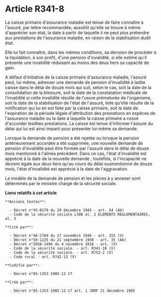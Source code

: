 # Article R341-8

La caisse primaire d'assurance maladie est tenue de faire connaître à l'assuré, par lettre recommandée, aussitôt qu'elle se
trouve à même d'apprécier son état, la date à partir de laquelle il ne peut plus prétendre aux prestations de l'assurance
maladie, en raison de la stabilisation dudit état.

Elle lui fait connaître, dans les mêmes conditions, sa décision de procéder à la liquidation, à son profit, d'une pension
d'invalidité, si elle estime qu'il présente une invalidité réduisant au moins des deux tiers sa capacité de gain.

A défaut d'initiative de la caisse primaire d'assurance maladie, l'assuré peut, lui-même, adresser une demande de pension
d'invalidité à ladite caisse dans le délai de douze mois qui suit, selon le cas, soit la date de la consolidation de la
blessure, soit la date de la constatation médicale de l'invalidité si cette invalidité résulte de l'usure prématurée de
l'organisme, soit la date de la stabilisation de l'état de l'assuré, telle qu'elle résulte de la notification qui lui en est
faite par la caisse primaire, soit la date de l'expiration de la période légale d'attribution des prestations en espèces de
l'assurance maladie ou la date à laquelle la caisse primaire a cessé d'accorder lesdites prestations. La caisse est tenue
d'informer l'assuré du délai qui lui est ainsi imparti pour présenter lui-même sa demande.

Lorsque la demande de pension a été rejetée ou lorsque la pension antérieurement accordée a été supprimée, une nouvelle
demande de pension d'invalidité peut être formée par l'assuré dans le délai de douze mois mentionné à l'alinéa précédent.
Dans ce cas, l'état d'invalidité est apprécié à la date de la nouvelle demande ; toutefois, si l'incapacité ne devient égale
aux deux tiers qu'au cours du délai susmentionné de douze mois, l'état d'invalidité est apprécié à la date de l'aggravation.

Le modèle de la demande de pension et les pièces à y annexer sont déterminés par le ministre chargé de la sécurité sociale.

**Liens relatifs à cet article**

	**Anciens textes**:

	  - Décret n°45-0179 du 29 décembre 1945 - art. 54 (Ab)
	  - Code de la sécurité sociale L308 al. 2 ELEMENTS REGLEMENTAIRES, al. 3

	**Cité par**:

	  - Décret n°46-2769 du 27 novembre 1946 - art. 155 (V)
	  - Décret n°50-1225 du 21 septembre 1950 - art. 35 (Ab)
	  - Décret n°2016-1494 du 4 novembre 2016 - art. (V)
	  - Code de la sécurité sociale. - art. R341-10 (V)
	  - Code de la sécurité sociale. - art. R753-2 (V)
	  - Code rural - art. R742-13 (V)

	**Codifié par**:

	  - Décret n°85-1353 1985-12-17

	**Créé par**:

	  - Décret n°85-1353 1985-12-17 art. 1 JORF 21 décembre 1985
